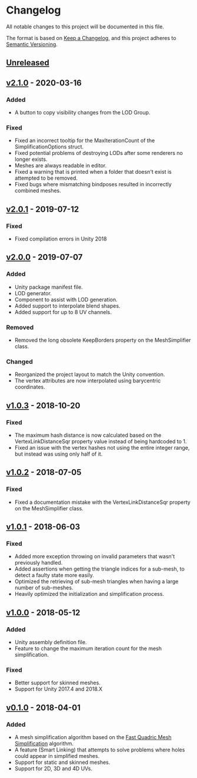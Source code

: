 # Changelog
All notable changes to this project will be documented in this file.

The format is based on [Keep a Changelog](https://keepachangelog.com/en/1.0.0/),
and this project adheres to [Semantic Versioning](https://semver.org/spec/v2.0.0.html).

## [Unreleased][unreleased]

## [v2.1.0] - 2020-03-16
### Added
- A button to copy visibility changes from the LOD Group.

### Fixed
- Fixed an incorrect tooltip for the MaxIterationCount of the SimplificationOptions struct.
- Fixed potential problems of destroying LODs after some renderers no longer exists.
- Meshes are always readable in editor.
- Fixed a warning that is printed when a folder that doesn't exist is attempted to be removed.
- Fixed bugs where mismatching bindposes resulted in incorrectly combined meshes.

## [v2.0.1] - 2019-07-12
### Fixed
- Fixed compilation errors in Unity 2018

## [v2.0.0] - 2019-07-07
### Added
- Unity package manifest file.
- LOD generator.
- Component to assist with LOD generation.
- Added support to interpolate blend shapes.
- Added support for up to 8 UV channels.

### Removed
- Removed the long obsolete KeepBorders property on the MeshSimplifier class.

### Changed
- Reorganized the project layout to match the Unity convention.
- The vertex attributes are now interpolated using barycentric coordinates.

## [v1.0.3] - 2018-10-20
### Fixed
- The maximum hash distance is now calculated based on the VertexLinkDistanceSqr property value instead of being hardcoded to 1.
- Fixed an issue with the vertex hashes not using the entire integer range, but instead was using only half of it.

## [v1.0.2] - 2018-07-05
### Fixed
- Fixed a documentation mistake with the VertexLinkDistanceSqr property on the MeshSimplifier class.

## [v1.0.1] - 2018-06-03
### Fixed
- Added more exception throwing on invalid parameters that wasn't previously handled.
- Added assertions when getting the triangle indices for a sub-mesh, to detect a faulty state more easily.
- Optimized the retrieving of sub-mesh triangles when having a large number of sub-meshes.
- Heavily optimized the initialization and simplification process.

## [v1.0.0] - 2018-05-12
### Added
- Unity assembly definition file.
- Feature to change the maximum iteration count for the mesh simplification.

### Fixed
- Better support for skinned meshes.
- Support for Unity 2017.4 and 2018.X

## [v0.1.0] - 2018-04-01
### Added
- A mesh simplification algorithm based on the [Fast Quadric Mesh Simplification](https://github.com/sp4cerat/Fast-Quadric-Mesh-Simplification) algorithm.
- A feature (Smart Linking) that attempts to solve problems where holes could appear in simplified meshes.
- Support for static and skinned meshes.
- Support for 2D, 3D and 4D UVs.

[unreleased]: https://github.com/Whinarn/UnityMeshSimplifier/compare/v2.1.0...HEAD
[v2.1.0]: https://github.com/Whinarn/UnityMeshSimplifier/compare/v2.0.1...v2.1.0
[v2.0.1]: https://github.com/Whinarn/UnityMeshSimplifier/compare/v2.0.0...v2.0.1
[v2.0.0]: https://github.com/Whinarn/UnityMeshSimplifier/compare/v1.0.3-legacy...v2.0.0
[v1.0.3]: https://github.com/Whinarn/UnityMeshSimplifier/compare/v1.0.2-legacy...v1.0.3-legacy
[v1.0.2]: https://github.com/Whinarn/UnityMeshSimplifier/compare/v1.0.1-legacy...v1.0.2-legacy
[v1.0.1]: https://github.com/Whinarn/UnityMeshSimplifier/compare/v1.0.0-legacy...v1.0.1-legacy
[v1.0.0]: https://github.com/Whinarn/UnityMeshSimplifier/compare/v0.1.0-legacy...v1.0.0-legacy
[v0.1.0]: https://github.com/Whinarn/UnityMeshSimplifier/releases/tag/v0.1.0-legacy
